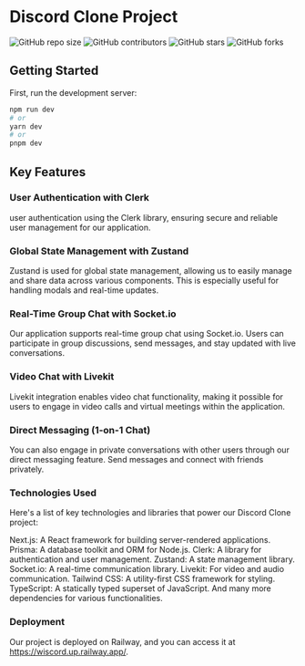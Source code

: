 # Discord Clone Project

![GitHub repo size](https://img.shields.io/github/repo-size/yourusername/discord-clone)
![GitHub contributors](https://img.shields.io/github/contributors/yourusername/discord-clone)
![GitHub stars](https://img.shields.io/github/stars/yourusername/discord-clone?style=social)
![GitHub forks](https://img.shields.io/github/forks/yourusername/discord-clone?style=social)

## Getting Started

First, run the development server:

```bash
npm run dev
# or
yarn dev
# or
pnpm dev
```

## Key Features

### User Authentication with Clerk

user authentication using the Clerk library, ensuring secure and reliable user management for our application.

### Global State Management with Zustand

Zustand is used for global state management, allowing us to easily manage and share data across various components. This is especially useful for handling modals and real-time updates.

### Real-Time Group Chat with Socket.io

Our application supports real-time group chat using Socket.io. Users can participate in group discussions, send messages, and stay updated with live conversations.

### Video Chat with Livekit

Livekit integration enables video chat functionality, making it possible for users to engage in video calls and virtual meetings within the application.

### Direct Messaging (1-on-1 Chat)

You can also engage in private conversations with other users through our direct messaging feature. Send messages and connect with friends privately.

### Technologies Used

Here's a list of key technologies and libraries that power our Discord Clone project:

Next.js: A React framework for building server-rendered applications.
Prisma: A database toolkit and ORM for Node.js.
Clerk: A library for authentication and user management.
Zustand: A state management library.
Socket.io: A real-time communication library.
Livekit: For video and audio communication.
Tailwind CSS: A utility-first CSS framework for styling.
TypeScript: A statically typed superset of JavaScript.
And many more dependencies for various functionalities.

### Deployment

Our project is deployed on Railway, and you can access it at https://wiscord.up.railway.app/.
